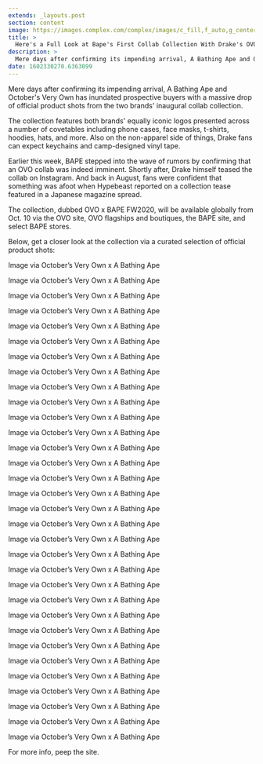 ```yaml
--- 
extends: _layouts.post 
section: content 
image: https://images.complex.com/complex/images/c_fill,f_auto,g_center,w_1200/fl_lossy,pg_1/febd89c3kuqu0q9h4lyv/bape 
title: > 
  Here's a Full Look at Bape's First Collab Collection With Drake's OVO 
description: > 
  Mere days after confirming its impending arrival, A Bathing Ape and October's Very Own has inundated prospective buyers with a massive drop of official product shots from the two brands' inaugural collab collection.The collection features both brands' equally iconic logos presented across a number of covetables including phone cases, face masks, t-shirts, hoodies, hats, and more.Earlier this week, BAPE stepped into the wave of rumors by confirming that an OVO collab was indeed imminent.And back in August, fans were confident that something was afoot when Hypebeast reported on a collection tease featured in a Japanese magazine spread.The collection, dubbed OVO x BAPE FW2020, will be available globally from Oct. 10 via the OVO site, OVO flagships and boutiques, the BAPE site, and select BAPE stores. 
date: 1602330270.6363099 
--- 
```

Mere days after confirming its impending arrival, A Bathing Ape and October's Very Own has inundated prospective buyers with a massive drop of official product shots from the two brands' inaugural collab collection.

The collection features both brands' equally iconic logos presented across a number of covetables including phone cases, face masks, t-shirts, hoodies, hats, and more. Also on the non-apparel side of things, Drake fans can expect keychains and camp-designed vinyl tape.

Earlier this week, BAPE stepped into the wave of rumors by confirming that an OVO collab was indeed imminent. Shortly after, Drake himself teased the collab on Instagram. And back in August, fans were confident that something was afoot when Hypebeast reported on a collection tease featured in a Japanese magazine spread.

The collection, dubbed OVO x BAPE FW2020, will be available globally from Oct. 10 via the OVO site, OVO flagships and boutiques, the BAPE site, and select BAPE stores.

Below, get a closer look at the collection via a curated selection of official product shots:

Image via October’s Very Own x A Bathing Ape

Image via October’s Very Own x A Bathing Ape

Image via October’s Very Own x A Bathing Ape

Image via October’s Very Own x A Bathing Ape

Image via October’s Very Own x A Bathing Ape

Image via October’s Very Own x A Bathing Ape

Image via October’s Very Own x A Bathing Ape

Image via October’s Very Own x A Bathing Ape

Image via October’s Very Own x A Bathing Ape

Image via October’s Very Own x A Bathing Ape

Image via October’s Very Own x A Bathing Ape

Image via October’s Very Own x A Bathing Ape

Image via October’s Very Own x A Bathing Ape

Image via October’s Very Own x A Bathing Ape

Image via October’s Very Own x A Bathing Ape

Image via October’s Very Own x A Bathing Ape

Image via October’s Very Own x A Bathing Ape

Image via October’s Very Own x A Bathing Ape

Image via October’s Very Own x A Bathing Ape

Image via October’s Very Own x A Bathing Ape

Image via October’s Very Own x A Bathing Ape

Image via October’s Very Own x A Bathing Ape

Image via October’s Very Own x A Bathing Ape

Image via October’s Very Own x A Bathing Ape

Image via October’s Very Own x A Bathing Ape

Image via October’s Very Own x A Bathing Ape

Image via October’s Very Own x A Bathing Ape

Image via October’s Very Own x A Bathing Ape

Image via October’s Very Own x A Bathing Ape

Image via October’s Very Own x A Bathing Ape

Image via October’s Very Own x A Bathing Ape

Image via October’s Very Own x A Bathing Ape

For more info, peep the site.